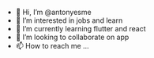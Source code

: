 - 👋 Hi, I’m @antonyesme
- 👀 I’m interested in jobs and learn
- 🌱 I’m currently learning flutter and react
- 💞️ I’m looking to collaborate on app
- 📫 How to reach me ...

<!---
antonyesme/antonyesme is a ✨ special ✨ repository because its `README.md` (this file) appears on your GitHub profile.
You can click the Preview link to take a look at your changes.
--->
